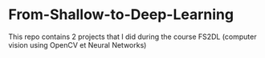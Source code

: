 # From-Shallow-to-Deep-Learning

This repo contains 2 projects that I did during the course FS2DL (computer vision using OpenCV et Neural Networks)
